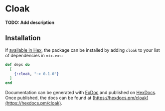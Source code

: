 # Cloak

**TODO: Add description**

## Installation

If [available in Hex](https://hex.pm/docs/publish), the package can be installed
by adding `cloak` to your list of dependencies in `mix.exs`:

```elixir
def deps do
  [
    {:cloak, "~> 0.1.0"}
  ]
end
```

Documentation can be generated with [ExDoc](https://github.com/elixir-lang/ex_doc)
and published on [HexDocs](https://hexdocs.pm). Once published, the docs can
be found at [https://hexdocs.pm/cloak](https://hexdocs.pm/cloak).

